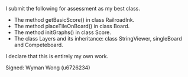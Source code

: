 I submit the following for assessment as my best class.

* The method getBasicScore() in class RailroadInk.
* The method placeTileOnBoard() in class Board.
* The method initGraphs() in class Score.
* The class Layers and its inheritance: class StringViewer, singleBoard and Competeboard. 

I declare that this is entirely my own work.

Signed: Wyman Wong (u6726234)

